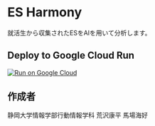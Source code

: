 # ES Harmony
就活生から収集されたESをAIを用いて分析します。

## Deploy to Google Cloud Run

[![Run on Google Cloud](https://deploy.cloud.run/button.svg)](https://deploy.cloud.run)

## 作成者
静岡大学情報学部行動情報学科
荒沢康平
馬場海好
